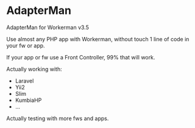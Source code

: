 # AdapterMan
AdapterMan for Workerman v3.5

Use almost any PHP app with Workerman, without touch 1 line of code in your fw or app.

If your app or fw use a Front Controller, 99% that will work.

Actually working with:
- Laravel
- Yii2
- Slim
- KumbiaHP
- ...

Actually testing with more fws and apps.
